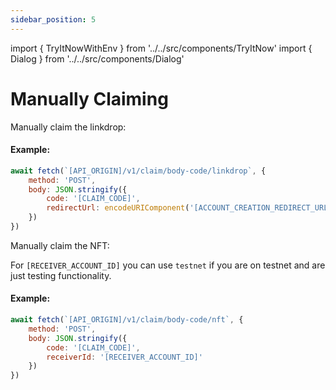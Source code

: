 ```yaml
---
sidebar_position: 5
---
```

import { TryItNowWithEnv } from '../../src/components/TryItNow'
import { Dialog } from '../../src/components/Dialog'

# Manually Claiming

Manually claim the linkdrop:

#### Example:

```js
await fetch(`[API_ORIGIN]/v1/claim/body-code/linkdrop`, {
	method: 'POST',
	body: JSON.stringify({
		code: '[CLAIM_CODE]',
		redirectUrl: encodeURIComponent('[ACCOUNT_CREATION_REDIRECT_URL]')
	})
})
```
<TryItNowWithEnv />

Manually claim the NFT:

For `[RECEIVER_ACCOUNT_ID]` you can use `testnet` if you are on testnet and are just testing functionality.

#### Example:

```js
await fetch(`[API_ORIGIN]/v1/claim/body-code/nft`, {
	method: 'POST',
	body: JSON.stringify({
		code: '[CLAIM_CODE]',
		receiverId: '[RECEIVER_ACCOUNT_ID]'
	})
})

```
<TryItNowWithEnv />


<Dialog />
